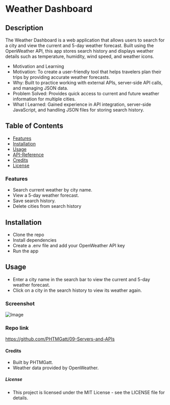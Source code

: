 # Weather Dashboard

## Description

The Weather Dashboard is a web application that allows users to search for a city and view the current and 5-day weather forecast. Built using the OpenWeather API, this app stores search history and displays weather details such as temperature, humidity, wind speed, and weather icons.

- Motivation and Learning
- Motivation: To create a user-friendly tool that helps travelers plan their trips by providing accurate weather forecasts.
- Why: Built to practice working with external APIs, server-side API calls, and managing JSON data.
- Problem Solved: Provides quick access to current and future weather information for multiple cities.
- What I Learned: Gained experience in API integration, server-side JavaScript, and handling JSON files for storing search history.

## Table of Contents

- [Features](#Features)
- [Installation](#Installation)
- [Usage](#Usage)
- [API-Reference](#API-Reference)
- [Credits](#Credits)
- [License](#License)

### Features
- Search current weather by city name.
- View a 5-day weather forecast.
- Save search history.
- Delete cities from search history

## Installation
- Clone the repo
- Install dependencies
- Create a .env file and add your OpenWeather API key
- Run the app

## Usage
- Enter a city name in the search bar to view the current and 5-day weather forecast.
- Click on a city in the search history to view its weather again.

### Screenshot
![Image](https://github.com/user-attachments/assets/a5269e23-529b-42e6-8446-20f7a1dc0ad0)

### Repo link
https://github.com/PHTMGatt/09-Servers-and-APIs

#### Credits
- Built by PHTMGatt.
- Weather data provided by OpenWeather.

##### License
- This project is licensed under the MIT License - see the LICENSE file for details.


